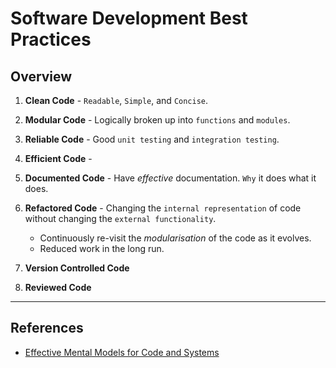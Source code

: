 # Software Development Best Practices

## Overview

1. __Clean Code__ - `Readable`, `Simple`, and `Concise`.

2. __Modular Code__ - Logically broken up into `functions` and `modules`. 

3. __Reliable Code__ - Good `unit testing` and `integration testing`.

4. __Efficient Code__ - 

5. __Documented Code__ - Have _effective_ documentation. `Why` it does what it does.

6. __Refactored Code__ - Changing the `internal representation` of code without changing the `external functionality`.

    * Continuously re-visit the _modularisation_ of the code as it evolves.
    * Reduced work in the long run.

7. __Version Controlled Code__

8. __Reviewed Code__

---

## References

* [Effective Mental Models for Code and Systems](https://medium.com/@copyconstruct/effective-mental-models-for-code-and-systems-7c55918f1b3e)


